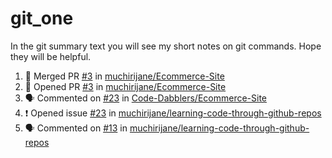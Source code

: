 # git_one
In the git summary text you will see my short notes on git commands. Hope they will be helpful.

<!--START_SECTION:activity-->
1. 🎉 Merged PR [#3](https://github.com/muchirijane/Ecommerce-Site/pull/3) in [muchirijane/Ecommerce-Site](https://github.com/muchirijane/Ecommerce-Site)
2. 💪 Opened PR [#3](https://github.com/muchirijane/Ecommerce-Site/pull/3) in [muchirijane/Ecommerce-Site](https://github.com/muchirijane/Ecommerce-Site)
3. 🗣 Commented on [#23](https://github.com/Code-Dabblers/Ecommerce-Site/issues/23) in [Code-Dabblers/Ecommerce-Site](https://github.com/Code-Dabblers/Ecommerce-Site)
4. ❗️ Opened issue [#23](https://github.com/muchirijane/learning-code-through-github-repos/issues/23) in [muchirijane/learning-code-through-github-repos](https://github.com/muchirijane/learning-code-through-github-repos)
5. 🗣 Commented on [#13](https://github.com/muchirijane/learning-code-through-github-repos/issues/13) in [muchirijane/learning-code-through-github-repos](https://github.com/muchirijane/learning-code-through-github-repos)
<!--END_SECTION:activity-->
